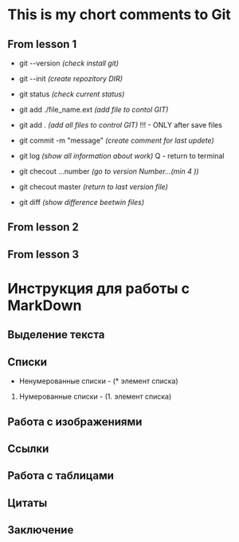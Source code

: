 # This is my chort comments to Git
## From lesson 1

* git --version            *(check install git)*
* git --init               *(create repozitory DIR)*

* git status                *(check current status)*
* git add ./file_name.ext   *(add file to contol GIT)*
* git add .                 *(add all files to control GIT)*
    !!! - ONLY after save files
* git commit -m "message"   *(create comment for last updete)*
* git log                   *(show all information about work)*
    Q - return to terminal

* git checout ...number     *(go to version Number...(min 4 ))*
* git checout master        *(return to last version file)*
* git diff                  *(show difference beetwin files)*

## From lesson 2

## From lesson 3

# Инструкция для работы с MarkDown

## Выделение текста

## Списки

* Ненумерованные списки - (* элемент списка)

1. Нумерованные списки - (1. элемент списка)

## Работа с изображениями

## Ссылки

## Работа с таблицами

## Цитаты

## Заключение

